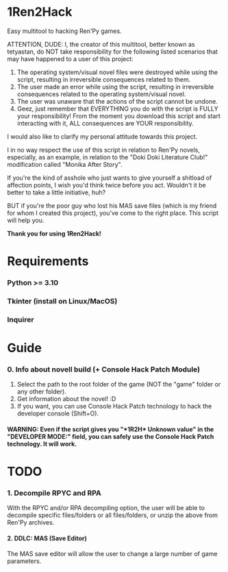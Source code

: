 # 1Ren2Hack
 Easy multitool to hacking Ren'Py games.

ATTENTION, DUDE: I, the creator of this multitool, better known as tetyastan, do NOT take responsibility for the following listed scenarios that may have happened to a user of this project:

1. The operating system/visual novel files were destroyed while using the script, resulting in irreversible consequences related to them.
2. The user made an error while using the script, resulting in irreversible consequences related to the operating system/visual novel.
3. The user was unaware that the actions of the script cannot be undone.
4. Geez, just remember that EVERYTHING you do with the script is FULLY your responsibility! From the moment you download this script and start interacting with it, ALL consequences are YOUR responsibility.

I would also like to clarify my personal attitude towards this project.

I in no way respect the use of this script in relation to Ren'Py novels, especially, as an example, in relation to the "Doki Doki Literature Club!" modification called "Monika After Story".

If you're the kind of asshole who just wants to give yourself a shitload of affection points, I wish you'd think twice before you act. Wouldn't it be better to take a little initiative, huh?

BUT if you're the poor guy who lost his MAS save files (which is my friend for whom I created this project), you've come to the right place. This script will help you.

**Thank you for using 1Ren2Hack!**

# Requirements

   ### Python >= 3.10
   ### Tkinter (install on Linux/MacOS)
   ### Inquirer

# Guide

### 0. Info about novell build (+ Console Hack Patch Module)

   1. Select the path to the root folder of the game (NOT the "game" folder or any other folder).
   2. Get information about the novel! :D
   3. If you want, you can use Console Hack Patch technology to hack the developer console (Shift+O).

   #### WARNING: Even if the script gives you "\*1R2H\* Unknown value" in the "DEVELOPER MODE:" field, you can safely use the Console Hack Patch technology. It will work.


# TODO

### 1. Decompile RPYC and RPA
   With the RPYC and/or RPA decompiling option, the user will be able to decompile specific files/folders or all files/folders, or unzip the above from Ren'Py archives. 

#### 2. DDLC: MAS (Save Editor)
   The MAS save editor will allow the user to change a large number of game parameters.
